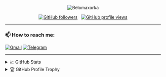 <div align="center">

![Belomaxorka](3741f01e25ee2b6347a734ed53bc86a1.gif)

[![GitHub followers](https://img.shields.io/github/followers/belomaxorka?style=for-the-badge)](https://github.com/belomaxorka) &nbsp; [![GitHub profile views](https://komarev.com/ghpvc/?username=belomaxorka&style=for-the-badge)](https://github.com/belomaxorka)

</div>

<hr>

### 📫 How to reach me:

<a href="mailto:roman25052006.kelesh@gmail.com" rel="nofollow">![Gmail](https://img.shields.io/badge/Gmail-D14836?style=for-the-badge&logo=gmail&logoColor=white)</a>
<a href="https://t.me/belomaxorka" rel="nofollow">![Telegram](https://img.shields.io/badge/Telegram-2CA5E0?style=for-the-badge&logo=telegram&logoColor=white)</a>

<hr>

<details>
  <summary>📈 GitHub Stats</summary><br/>

  <div align="center">

![Anurag's GitHub stats](https://github-readme-stats.vercel.app/api?username=belomaxorka&show_icons=true&theme=transparent)
[![GitHub Streak](https://streak-stats.demolab.com/?user=belomaxorka&theme=default)](https://git.io/streak-stats)
[![Ashutosh's github activity graph](https://github-readme-activity-graph.vercel.app/graph?username=belomaxorka&theme=github-compact)](https://github.com/ashutosh00710/github-readme-activity-graph)
  </div>
</details>

<details>
  <summary>🏆 GitHub Profile Trophy</summary><br/>

[![trophy](https://github-profile-trophy.vercel.app/?username=belomaxorka)](https://github.com/ryo-ma/github-profile-trophy)
</details>

